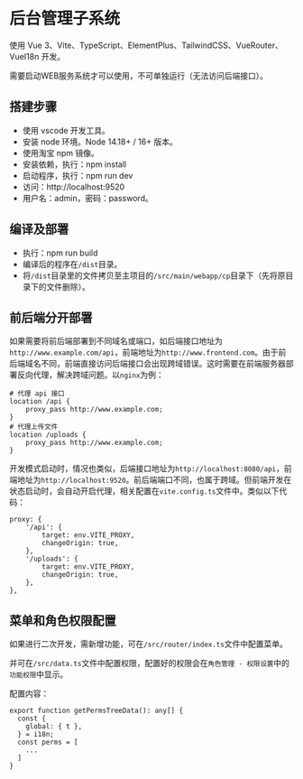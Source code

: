 # 后台管理子系统

使用 Vue 3、Vite、TypeScript、ElementPlus、TailwindCSS、VueRouter、VueI18n 开发。

需要启动WEB服务系统才可以使用，不可单独运行（无法访问后端接口）。

## 搭建步骤

- 使用 vscode 开发工具。
- 安装 node 环境。Node 14.18+ / 16+ 版本。
- 使用淘宝 npm 镜像。
- 安装依赖，执行：npm install
- 启动程序，执行：npm run dev
- 访问：http://localhost:9520
- 用户名：admin，密码：password。


## 编译及部署

- 执行：npm run build
- 编译后的程序在`/dist`目录。
- 将`/dist`目录里的文件拷贝至主项目的`/src/main/webapp/cp`目录下（先将原目录下的文件删除）。

## 前后端分开部署

如果需要将前后端部署到不同域名或端口，如后端接口地址为`http://www.example.com/api`，前端地址为`http://www.frontend.com`。由于前后端域名不同，前端直接访问后端接口会出现跨域错误。这时需要在前端服务器部署反向代理，解决跨域问题。以`nginx`为例：

```
# 代理 api 接口
location /api {
    proxy_pass http://www.example.com;
}
# 代理上传文件
location /uploads {
    proxy_pass http://www.example.com;
}
```

开发模式启动时，情况也类似，后端接口地址为`http://localhost:8080/api`，前端地址为`http://localhost:9520`。前后端端口不同，也属于跨域。但前端开发在状态启动时，会自动开启代理，相关配置在`vite.config.ts`文件中。类似以下代码：

```
proxy: {
    '/api': {
        target: env.VITE_PROXY,
        changeOrigin: true,
    },
    '/uploads': {
        target: env.VITE_PROXY,
        changeOrigin: true,
    },
},
```

## 菜单和角色权限配置

如果进行二次开发，需新增功能，可在`/src/router/index.ts`文件中配置菜单。

并可在`/src/data.ts`文件中配置权限，配置好的权限会在`角色管理 - 权限设置`中的`功能权限`中显示。

配置内容：

```
export function getPermsTreeData(): any[] {
  const {
    global: { t },
  } = i18n;
  const perms = [
    ...
  ]
}
```
